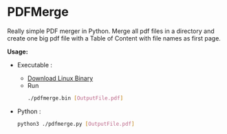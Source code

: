 # PDFMerge

Really simple PDF merger in Python.
Merge all pdf files in a directory and create one big pdf file with a Table of Content with file names as first page.

**Usage:**
* Executable :
  * [Download Linux Binary](https://github.com/tibuski/PDFMerge/blob/master/bin/pdfmerge.bin)
  * Run 
    ```sh
    ./pdfmerge.bin [OutputFile.pdf]
    ```


* Python :
  ```sh
  python3 ./pdfmerge.py [OutputFile.pdf]
  ```
